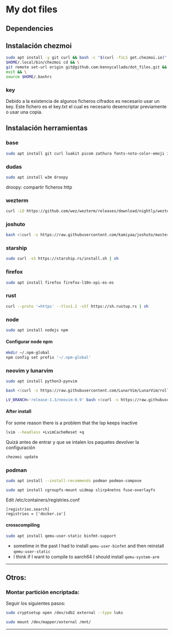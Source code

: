 # My dot files

## Dependencies

## Instalación chezmoi

``` bash
sudo apt install -y git curl && bash -c "$(curl -fsLS get.chezmoi.io)" -- -b $HOME/.local/bin init --apply kennycallado/dot_files && \
$HOME/.local/bin/chezmoi cd && \
git remote set-url origin git@github.com:kennycallado/dot_files.git && \
exit && \
source $HOME/.bashrc
```

### key

Debido a la existencia de algunos ficheros cifrados es necesario usar un key. Este fichero es el key.txt el cual es necesario desencriptar previamente o usar una copia.

## Instalación herramientas

### base

``` bash
sudo apt install git curl luakit picom zathura fonts-noto-color-emoji i3lock-fancy poppler-utils xclip fzf pulseaudio build-essential bat ripgrep conky-std jq tidy
```

### dudas

``` bash
sudo apt install w3m droopy
```

droopy: compartir ficheros http

### wezterm

``` bash
curl -LO https://github.com/wez/wezterm/releases/download/nightly/wezterm-nightly.Debian12.deb && sudo apt install -y ./wezterm-nightly.Debian12.deb
```

### joshuto

``` bash
bash <(curl -s https://raw.githubusercontent.com/kamiyaa/joshuto/master/utils/install.sh)
```

### starship

``` bash
sudo curl -sS https://starship.rs/install.sh | sh
```

### firefox

``` bash
sudo apt install firefox firefox-l10n-xpi-es-es
```

### rust

``` bash
curl --proto '=https' --tlsv1.2 -sSf https://sh.rustup.rs | sh
```

### node

``` bash
sudo apt install nodejs npm
```
#### Configurar node npm

``` bash
mkdir ~/.npm-global
npm config set prefix '~/.npm-global'
```

### neovim y lunarvim

``` bash
sudo apt install python3-pynvim

bash <(curl -s https://raw.githubusercontent.com/LunarVim/LunarVim/rolling/utils/installer/install-neovim-from-release)

LV_BRANCH='release-1.3/neovim-0.9' bash <(curl -s https://raw.githubusercontent.com/lunarvim/lunarvim/master/utils/installer/install.sh)
```

#### After install

For some reason there is a problem that the lsp keeps inactive

``` bash
lvim --headless +LvimCacheReset +q
```

Quizá antes de entrar y que se intalen los paquetes devolver la configuración

``` bash
chezmoi update
```
###  podman



``` bash
sudo apt install --install-recommends podman podman-compose
```

``` bash
sudo apt install cgroupfs-mount uidmap slirp4netns fuse-overlayfs
```

Edit  /etc/containers/registries.conf

```
[registries.search]
registries = ['docker.io']
```

#### crosscompiling

``` bash
sudo apt install qemu-user-static binfmt-support
```

- sometime in the past I had to install `qemu-user-binfmt` and then reinstall `qemu-user-static`
- I think if I want to compile to aarch64 I should install `qemu-system-arm`

---

## Otros:

### Montar partición encriptada:

Seguir los siguientes pasos:

``` bash
sudo cryptsetup open /dev/sdb2 external --type luks

sudo mount /dev/mapper/external /mnt/
```

---
